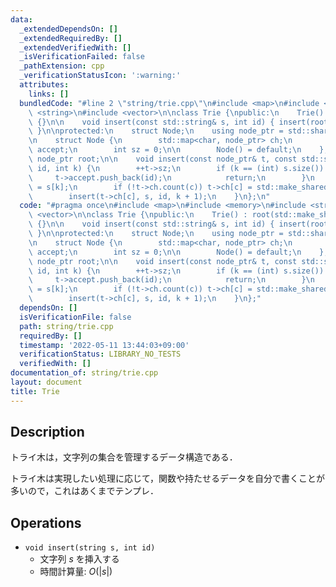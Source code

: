 ```yaml
---
data:
  _extendedDependsOn: []
  _extendedRequiredBy: []
  _extendedVerifiedWith: []
  _isVerificationFailed: false
  _pathExtension: cpp
  _verificationStatusIcon: ':warning:'
  attributes:
    links: []
  bundledCode: "#line 2 \"string/trie.cpp\"\n#include <map>\n#include <memory>\n#include\
    \ <string>\n#include <vector>\n\nclass Trie {\npublic:\n    Trie() : root(std::make_shared<Node>())\
    \ {}\n\n    void insert(const std::string& s, int id) { insert(root, s, id, 0);\
    \ }\n\nprotected:\n    struct Node;\n    using node_ptr = std::shared_ptr<Node>;\n\
    \n    struct Node {\n        std::map<char, node_ptr> ch;\n        std::vector<int>\
    \ accept;\n        int sz = 0;\n\n        Node() = default;\n    };\n\n    const\
    \ node_ptr root;\n\n    void insert(const node_ptr& t, const std::string& s, int\
    \ id, int k) {\n        ++t->sz;\n        if (k == (int) s.size()) {\n       \
    \     t->accept.push_back(id);\n            return;\n        }\n        int c\
    \ = s[k];\n        if (!t->ch.count(c)) t->ch[c] = std::make_shared<Node>();\n\
    \        insert(t->ch[c], s, id, k + 1);\n    }\n};\n"
  code: "#pragma once\n#include <map>\n#include <memory>\n#include <string>\n#include\
    \ <vector>\n\nclass Trie {\npublic:\n    Trie() : root(std::make_shared<Node>())\
    \ {}\n\n    void insert(const std::string& s, int id) { insert(root, s, id, 0);\
    \ }\n\nprotected:\n    struct Node;\n    using node_ptr = std::shared_ptr<Node>;\n\
    \n    struct Node {\n        std::map<char, node_ptr> ch;\n        std::vector<int>\
    \ accept;\n        int sz = 0;\n\n        Node() = default;\n    };\n\n    const\
    \ node_ptr root;\n\n    void insert(const node_ptr& t, const std::string& s, int\
    \ id, int k) {\n        ++t->sz;\n        if (k == (int) s.size()) {\n       \
    \     t->accept.push_back(id);\n            return;\n        }\n        int c\
    \ = s[k];\n        if (!t->ch.count(c)) t->ch[c] = std::make_shared<Node>();\n\
    \        insert(t->ch[c], s, id, k + 1);\n    }\n};"
  dependsOn: []
  isVerificationFile: false
  path: string/trie.cpp
  requiredBy: []
  timestamp: '2022-05-11 13:44:03+09:00'
  verificationStatus: LIBRARY_NO_TESTS
  verifiedWith: []
documentation_of: string/trie.cpp
layout: document
title: Trie
---
```


## Description

トライ木は，文字列の集合を管理するデータ構造である．

トライ木は実現したい処理に応じて，関数や持たせるデータを自分で書くことが多いので，これはあくまでテンプレ．

## Operations

- `void insert(string s, int id)`
    - 文字列 $s$ を挿入する
    - 時間計算量: $O(\vert s\vert)$
